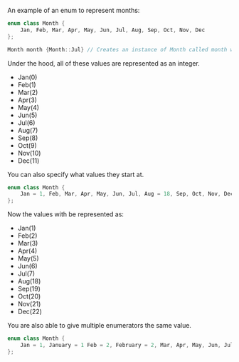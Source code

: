An example of an enum to represent months:

```C++
enum class Month {
	Jan, Feb, Mar, Apr, May, Jun, Jul, Aug, Sep, Oct, Nov, Dec		
};

Month month {Month::Jul} // Creates an instance of Month called month which starts on jul
```

Under the hood, all of these values are represented as an integer.
* Jan(0)
* Feb(1)
* Mar(2)
* Apr(3)
* May(4)
* Jun(5)
* Jul(6)
* Aug(7)
* Sep(8)
* Oct(9)
* Nov(10)
* Dec(11)

You can also specify what values they start at.

```C++
enum class Month {
	Jan = 1, Feb, Mar, Apr, May, Jun, Jul, Aug = 18, Sep, Oct, Nov, Dec		
};
```

Now the values with be represented as:
* Jan(1)
* Feb(2)
* Mar(3)
* Apr(4)
* May(5)
* Jun(6)
* Jul(7)
* Aug(18)
* Sep(19)
* Oct(20)
* Nov(21)
* Dec(22)

You are also able to give multiple enumerators the same value.

```C++
enum class Month {
	Jan = 1, January = 1 Feb = 2, February = 2, Mar, Apr, May, Jun, Jul, Aug = 18, August = 18, Sep = 19, September = Sep, Oct, Nov, Dec		
};
```